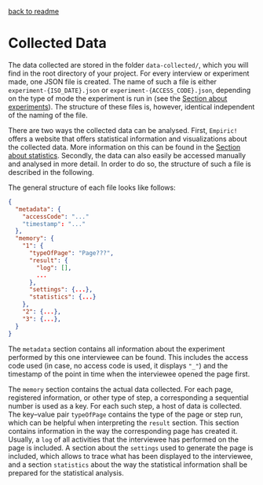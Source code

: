 [back to readme](../../../)

# Collected Data

The data collected are stored in the folder `data-collected/`, which you will find in the root directory of your project.  For every interview or experiment made, one JSON file is created.  The name of such a file is either `experiment-{ISO_DATE}.json` or `experiment-{ACCESS_CODE}.json`, depending on the type of mode the experiment is run in (see the [Section about experiments](experiments.md)).  The structure of these files is, however, identical independent of the naming of the file.

There are two ways the collected data can be analysed.  First, `Empiric!` offers a website that offers statistical information and visualizations about the collected data.  More information on this can be found in the [Section about statistics](statistics.md).  Secondly, the data can also easily be accessed manually and analysed in more detail.  In order to do so, the structure of such a file is described in the following.

The general structure of each file looks like follows:
```json
{
  "metadata": {
    "accessCode": "..."
    "timestamp": "..."
  },
  "memory": {
    "1": {
      "typeOfPage": "Page???",
      "result": {
        "log": [],
        ...
      },
      "settings": {...},
      "statistics": {...}
    },
    "2": {...},
    "3": {...},
  }
}
```

The `metadata` section contains all information about the experiment performed by this one interviewee can be found.  This includes the access code used (in case, no access code is used, it displays `"_"`) and the timestamp of the point in time when the interviewee opened the page first.

The `memory` section contains the actual data collected.  For each page, registered information, or other type of step, a corresponding a sequential number is used as a key.  For each such step, a host of data is collected.  The key–value pair `typeOfPage` contains the type of the page or step run, which can be helpful when interpreting the `result` section.  This section contains information in the way the corresponding page has created it.  Usually, a `log` of all activities that the interviewee has performed on the page is included.  A section about the `settings` used to generate the page is included, which allows to trace what has been displayed to the interviewee, and a section `statistics` about the way the statistical information shall be prepared for the statistical analysis.
